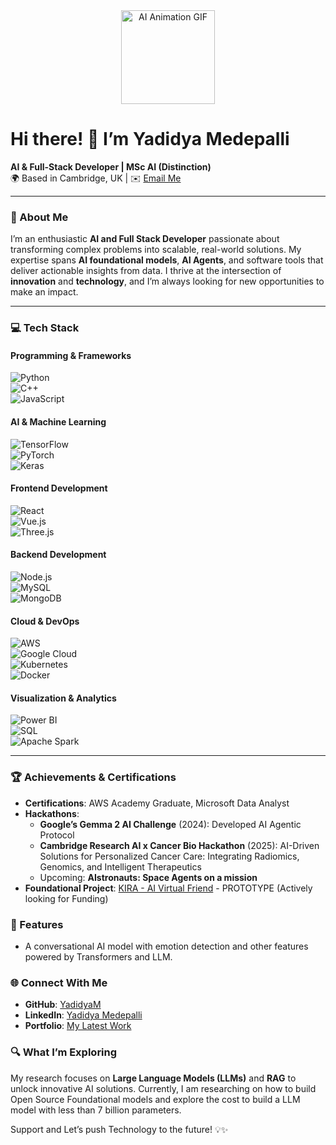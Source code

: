 <div align="center">
  <img src="https://media.giphy.com/media/jZIq9jQjvBE6krE3Z6/giphy.gif" alt="AI Animation GIF" width="150" height="150"/>
</div>
 
# Hi there! 👋 I’m **Yadidya Medepalli**  
**AI & Full-Stack Developer | MSc AI (Distinction)**  
🌍 Based in Cambridge, UK | ✉️ [Email Me](mailto:yadikrish@gmail.com)  

---

### 🚀 About Me
I’m an enthusiastic **AI and Full Stack Developer** passionate about transforming complex problems into scalable, real-world solutions. My expertise spans **AI foundational models**, **AI Agents**, and software tools that deliver actionable insights from data. I thrive at the intersection of **innovation** and **technology**, and I’m always looking for new opportunities to make an impact.

---

### 💻 Tech Stack  

#### Programming & Frameworks  
![Python](https://img.shields.io/badge/Python-3776AB?style=for-the-badge&logo=python&logoColor=white)  
![C++](https://img.shields.io/badge/C++-00599C?style=for-the-badge&logo=cplusplus&logoColor=white)  
![JavaScript](https://img.shields.io/badge/JavaScript-F7DF1E?style=for-the-badge&logo=javascript&logoColor=black)

#### AI & Machine Learning  
![TensorFlow](https://img.shields.io/badge/TensorFlow-FF6F00?style=for-the-badge&logo=tensorflow&logoColor=white)  
![PyTorch](https://img.shields.io/badge/PyTorch-EE4C2C?style=for-the-badge&logo=pytorch&logoColor=white)  
![Keras](https://img.shields.io/badge/Keras-D00000?style=for-the-badge&logo=keras&logoColor=white)

#### Frontend Development  
![React](https://img.shields.io/badge/React-61DAFB?style=for-the-badge&logo=react&logoColor=black)  
![Vue.js](https://img.shields.io/badge/Vue.js-4FC08D?style=for-the-badge&logo=vue.js&logoColor=white)  
![Three.js](https://img.shields.io/badge/Three.js-000000?style=for-the-badge&logo=three.js&logoColor=white)

#### Backend Development  
![Node.js](https://img.shields.io/badge/Node.js-339933?style=for-the-badge&logo=node.js&logoColor=white)  
![MySQL](https://img.shields.io/badge/MySQL-4479A1?style=for-the-badge&logo=mysql&logoColor=white)  
![MongoDB](https://img.shields.io/badge/MongoDB-47A248?style=for-the-badge&logo=mongodb&logoColor=white)

#### Cloud & DevOps  
![AWS](https://img.shields.io/badge/AWS-232F3E?style=for-the-badge&logo=amazon-aws&logoColor=white)  
![Google Cloud](https://img.shields.io/badge/Google%20Cloud-4285F4?style=for-the-badge&logo=google-cloud&logoColor=white)  
![Kubernetes](https://img.shields.io/badge/Kubernetes-326CE5?style=for-the-badge&logo=kubernetes&logoColor=white)  
![Docker](https://img.shields.io/badge/Docker-2496ED?style=for-the-badge&logo=docker&logoColor=white)

#### Visualization & Analytics  
![Power BI](https://img.shields.io/badge/Power%20BI-F2C811?style=for-the-badge&logo=power-bi&logoColor=black)  
![SQL](https://img.shields.io/badge/SQL-336791?style=for-the-badge&logo=postgresql&logoColor=white)  
![Apache Spark](https://img.shields.io/badge/Apache%20Spark-E25A1C?style=for-the-badge&logo=apachespark&logoColor=white)

---

### 🏆 Achievements & Certifications  
- **Certifications**: AWS Academy Graduate, Microsoft Data Analyst  
- **Hackathons**:  
  - **Google’s Gemma 2 AI Challenge** (2024): Developed AI Agentic Protocol  
  - **Cambridge Research AI x Cancer Bio Hackathon** (2025): AI-Driven Solutions for Personalized Cancer Care: Integrating Radiomics, Genomics, and Intelligent Therapeutics  
  - Upcoming: **AIstronauts: Space Agents on a mission**   
- **Foundational Project**: [KIRA - AI Virtual Friend](https://kirai.netlify.app/) - PROTOTYPE (Actively looking for Funding)
### 🌟 Features  
- A conversational AI model with emotion detection and other features powered by Transformers and LLM.  

### 🌐 Connect With Me  
- **GitHub**: [YadidyaM](https://github.com/YadidyaM)  
- **LinkedIn**: [Yadidya Medepalli](https://www.linkedin.com/in/yadidya-medepalli/)  
- **Portfolio**: [My Latest Work](https://kirai.netlify.app/)  

### 🔍 What I’m Exploring  
My research focuses on **Large Language Models (LLMs)** and **RAG** to unlock innovative AI solutions. Currently, I am researching on how to build Open Source Foundational models and explore the cost to build a LLM model with less than 7 billion parameters. 

Support and Let’s push Technology to the future! 💡✨  





